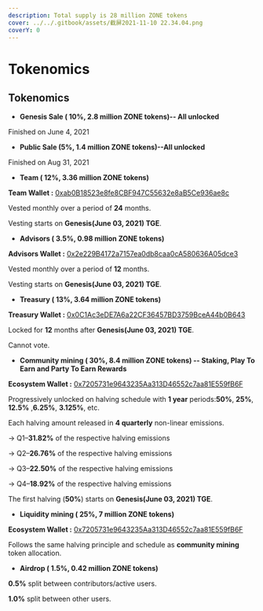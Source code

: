 ```yaml
---
description: Total supply is 28 million ZONE tokens
cover: ../../.gitbook/assets/截屏2021-11-10 22.34.04.png
coverY: 0
---
```


# Tokenomics

## Tokenomics

* **Genesis Sale ( 10%, 2.8 million ZONE tokens)-- All unlocked**

Finished on June 4, 2021

* **Public Sale (5%, 1.4 million ZONE tokens)--All unlocked**

Finished on Aug 31, 2021

* **Team ( 12%, 3.36 million ZONE tokens)**&#x20;

**Team Wallet :** [0xab0B18523e8fe8CBF947C55632e8aB5Ce936ae8c](https://etherscan.io/token/0xc1d9b5a0776d7c8b98b8a838e5a0dd1bc5fdd53c?a=0xab0b18523e8fe8cbf947c55632e8ab5ce936ae8c)

Vested monthly over a period of **24** months.&#x20;

Vesting starts on **Genesis(June 03, 2021) TGE**.&#x20;

* **Advisors ( 3.5%, 0.98 million ZONE tokens)**&#x20;

**Advisors Wallet :** [0x2e229B4172a7157ea0db8caa0cA580636A05dce3](https://etherscan.io/address/0x2e229B4172a7157ea0db8caa0cA580636A05dce3)

Vested monthly over a period of **12** months.&#x20;

Vesting starts on **Genesis(June 03, 2021) TGE**.&#x20;

* **Treasury ( 13%, 3.64 million ZONE tokens)**

**Treasury Wallet :** [0x0C1Ac3eDE7A6a22CF36457BD3759BceA44b0B643](https://etherscan.io/token/0xc1d9b5a0776d7c8b98b8a838e5a0dd1bc5fdd53c?a=0x0c1ac3ede7a6a22cf36457bd3759bcea44b0b643)

&#x20;Locked for **12** months after **Genesis(June 03, 2021)  TGE**.&#x20;

Cannot vote.&#x20;

* **Community mining ( 30%, 8.4 million ZONE tokens) -- Staking, Play To Earn and Party To Earn Rewards**

**Ecosystem Wallet :** [0x7205731e9643235Aa313D46552c7aa81E559fB6F](https://etherscan.io/token/0xc1d9b5a0776d7c8b98b8a838e5a0dd1bc5fdd53c?a=0x7205731e9643235aa313d46552c7aa81e559fb6f)

Progressively unlocked on halving schedule with **1 year** periods:**50%**, **25%**, **12.5%** ,**6.25%**, **3.125%**, etc.&#x20;

Each halving amount released in **4 quarterly** non-linear emissions.&#x20;

→ Q1–**31.82%** of the respective halving emissions&#x20;

→ Q2–**26.76%** of the respective halving emissions&#x20;

→ Q3–**22.50%** of the respective halving emissions&#x20;

→ Q4–**18.92%** of the respective halving emissions&#x20;

The first halving (**50%**) starts on **Genesis(June 03, 2021)  TGE**.&#x20;

* **Liquidity mining ( 25%, 7 million ZONE tokens)**&#x20;

**Ecosystem Wallet :** [0x7205731e9643235Aa313D46552c7aa81E559fB6F](https://etherscan.io/token/0xc1d9b5a0776d7c8b98b8a838e5a0dd1bc5fdd53c?a=0x7205731e9643235aa313d46552c7aa81e559fb6f)

Follows the same halving principle and schedule as **community mining** token allocation.&#x20;

* **Airdrop ( 1.5%, 0.42 million ZONE tokens)**&#x20;

**0.5%** split between contributors/active users.&#x20;

**1.0%** split between other users.

